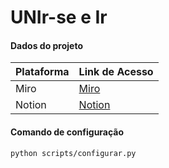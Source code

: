 # UNIr-se e Ir #

#### Dados do projeto ####

Plataforma | Link de Acesso
---------- | ----------
Miro       | [Miro](https://miro.com/app/board/uXjVKVuopyQ=/)
Notion     | [Notion](https://www.notion.so/bohredd-dev/UNIr-se-e-IR-3e508774ac8149509665fe9f5b1cf9ed?pvs=4)


#### Comando de configuração ####

``python scripts/configurar.py``

